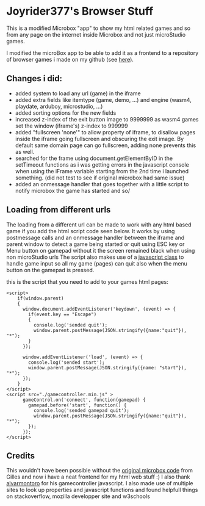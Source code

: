 # Joyrider377's Browser Stuff
This is a modified Microbox "app" to show my html related games and so from any page on the internet inside Microbox and not just microStudio games. 

I modified the microBox app to be able to add it as a frontend to a repository of browser games i made on my github (see [here](https://joyrider3774.github.io/my_browser_games/)). 

## Changes i did:

* added system to load any url (game) in the iframe
* added extra fields like itemtype (game, demo, ...) and engine (wasm4, playdate, arduboy, microstudio, ...) 
* added sorting options for the new fields
* increased z-index of the exit button image to 9999999 as wasm4 games set the window (iframe's) z-index to 999999
* added "fullscreen 'none'" to allow property of iframe, to disallow pages inside the iframe going fullscreen and obscuring the exit image. By default same domain page can go fullscreen, adding none prevents this as well.
* searched for the frame using document.getElementByID in the setTimeout functions as i was getting errors in the javascript console when using the iFrame variable starting from the 2nd time i launched something. (did not test to see if original microbox had same issue)
* added an onmessage handler that goes together with a little script to notify microbox the game has started and so/

## Loading from different urls

The loading from a different url can be made to work with any html based game if you add the html script code seen below. It works by using postmessage calls and an onmessage handler between the iframe and parent window to detect a game being started or quit using ESC key or Menu button on gamepad without it the screen remained black when using non microStudio urls
The script also makes use of a [javascript class](https://github.com/alvaromontoro/gamecontroller.js/blob/master/dist/gamecontroller.min.js) to handle game input so all my game (pages) can quit also when the menu button on the gamepad is pressed.

this is the script that you need to add to your games html pages:

```
<script>
    if(window.parent)
    {
      window.document.addEventListener('keydown', (event) => {
        if(event.key == "Escape")
        {
          console.log('sended quit');
          window.parent.postMessage(JSON.stringify({name:"quit"}), "*");
        }
      });
      
      window.addEventListener('load', (event) => {
        console.log('sended start');
        window.parent.postMessage(JSON.stringify({name: "start"}), "*");
      });
    }
</script>
<script src="./gamecontroller.min.js" >
      gameControl.on('connect', function(gamepad) {
        gamepad.before('start', function() {
          console.log('sended gamepad quit');
          window.parent.postMessage(JSON.stringify({name:"quit"}), "*");
        });
      });
</script>

```

## Credits
This wouldn't have been possible without the [original microbox code](https://microstudio.dev/i/gilles/microbox/) from Gilles and now i have a neat frontend for my html web stuff :)
I also thank [alvarmontoro](https://github.com/alvaromontoro) for his gamecontroller javascript. I also made use of multiple sites to look up properties and javascript functions and 
found helpfull things on stackoverflow, mozilla developper site and w3schools
